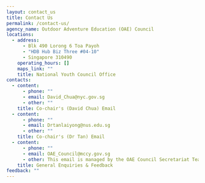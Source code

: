 ```yaml
---
layout: contact_us
title: Contact Us
permalink: /contact-us/
agency_name: Outdoor Adventure Education (OAE) Council
locations:
  - address:
      - Blk 490 Lorong 6 Toa Payoh
      - "HDB Hub Biz Three #04-10"
      - Singapore 310490
    operating_hours: []
    maps_link: ""
    title: National Youth Council Office
contacts:
  - content:
      - phone: ""
      - email: David_Chua@nyc.gov.sg
      - other: ""
    title: Co-chair's (David Chua) Email
  - content:
      - phone: ""
      - email: Drtanlaiyong@nus.edu.sg
      - other: ""
    title: Co-chair's (Dr Tan) Email
  - content:
      - phone: ""
      - email: OAE_Council@mccy.gov.sg
      - other: This email is managed by the OAE Council Secretariat Team
    title: General Enquiries & Feedback
feedback: ""
---
```

